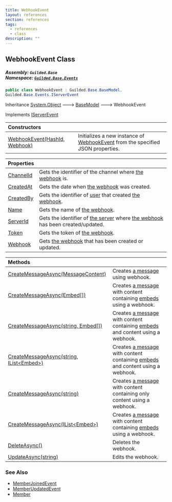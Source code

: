 ```yaml
---
title: WebhookEvent
layout: references
section: references
tags:
  - references
  - class
description: ""
---
```


## WebhookEvent Class
##### **Assembly:** `Guilded.Base`<br/>**Namespace:** [`Guilded.Base.Events`](Guilded.Base.Events 'Guilded.Base.Events')

```csharp
public class WebhookEvent : Guilded.Base.BaseModel,
Guilded.Base.Events.IServerEvent
```

Inheritance [System.Object](https://docs.microsoft.com/en-us/dotnet/api/System.Object 'System.Object') &#129106; [BaseModel](BaseModel 'Guilded.Base.BaseModel') &#129106; WebhookEvent

Implements [IServerEvent](IServerEvent 'Guilded.Base.Events.IServerEvent')

| Constructors | |
| :--- | :--- |
| [WebhookEvent(HashId, Webhook)](WebhookEvent.WebhookEvent(HashId,Webhook) 'Guilded.Base.Events.WebhookEvent.WebhookEvent(Guilded.Base.HashId, Guilded.Base.Servers.Webhook)') | Initializes a new instance of [WebhookEvent](WebhookEvent 'Guilded.Base.Events.WebhookEvent') from the specified JSON properties. |

| Properties | |
| :--- | :--- |
| [ChannelId](WebhookEvent.ChannelId 'Guilded.Base.Events.WebhookEvent.ChannelId') | Gets the identifier of the channel where [the webhook](Webhook 'Guilded.Base.Servers.Webhook') is. |
| [CreatedAt](WebhookEvent.CreatedAt 'Guilded.Base.Events.WebhookEvent.CreatedAt') | Gets the date when [the webhook](Webhook 'Guilded.Base.Servers.Webhook') was created. |
| [CreatedBy](WebhookEvent.CreatedBy 'Guilded.Base.Events.WebhookEvent.CreatedBy') | Gets the identifier of [user](User 'Guilded.Base.Users.User') that created [the webhook](Webhook 'Guilded.Base.Servers.Webhook'). |
| [Name](WebhookEvent.Name 'Guilded.Base.Events.WebhookEvent.Name') | Gets the name of [the webhook](Webhook 'Guilded.Base.Servers.Webhook'). |
| [ServerId](WebhookEvent.ServerId 'Guilded.Base.Events.WebhookEvent.ServerId') | Gets the identifier of [the server](Server 'Guilded.Base.Servers.Server') where [the webhook](Webhook 'Guilded.Base.Servers.Webhook') has been created/updated. |
| [Token](WebhookEvent.Token 'Guilded.Base.Events.WebhookEvent.Token') | Gets the token of [the webhook](Webhook 'Guilded.Base.Servers.Webhook'). |
| [Webhook](WebhookEvent.Webhook 'Guilded.Base.Events.WebhookEvent.Webhook') | Gets [the webhook](Webhook 'Guilded.Base.Servers.Webhook') that has been created or updated. |

| Methods | |
| :--- | :--- |
| [CreateMessageAsync(MessageContent)](WebhookEvent.CreateMessageAsync(MessageContent) 'Guilded.Base.Events.WebhookEvent.CreateMessageAsync(Guilded.Base.Content.MessageContent)') | Creates [a message](Message 'Guilded.Base.Content.Message') using webhook. |
| [CreateMessageAsync(Embed[])](WebhookEvent.CreateMessageAsync(Embed[]) 'Guilded.Base.Events.WebhookEvent.CreateMessageAsync(Guilded.Base.Embeds.Embed[])') | Creates [a message](Message 'Guilded.Base.Content.Message') with content containing [embeds](WebhookEvent.CreateMessageAsync(Embed[])#Guilded.Base.Events.WebhookEvent.CreateMessageAsync(Guilded.Base.Embeds.Embed[]).embeds 'Guilded.Base.Events.WebhookEvent.CreateMessageAsync(Guilded.Base.Embeds.Embed[]).embeds') using a webhook. |
| [CreateMessageAsync(string, Embed[])](WebhookEvent.CreateMessageAsync(string,Embed[]) 'Guilded.Base.Events.WebhookEvent.CreateMessageAsync(string, Guilded.Base.Embeds.Embed[])') | Creates [a message](Message 'Guilded.Base.Content.Message') with content containing [embeds](WebhookEvent.CreateMessageAsync(string,Embed[])#Guilded.Base.Events.WebhookEvent.CreateMessageAsync(string,Guilded.Base.Embeds.Embed[]).embeds 'Guilded.Base.Events.WebhookEvent.CreateMessageAsync(string, Guilded.Base.Embeds.Embed[]).embeds') and content using a webhook. |
| [CreateMessageAsync(string, IList&lt;Embed&gt;)](WebhookEvent.CreateMessageAsync(string,IList_Embed_) 'Guilded.Base.Events.WebhookEvent.CreateMessageAsync(string, System.Collections.Generic.IList<Guilded.Base.Embeds.Embed>)') | Creates [a message](Message 'Guilded.Base.Content.Message') with content containing [embeds](WebhookEvent.CreateMessageAsync(string,IList_Embed_)#Guilded.Base.Events.WebhookEvent.CreateMessageAsync(string,System.Collections.Generic.IList_Guilded.Base.Embeds.Embed_).embeds 'Guilded.Base.Events.WebhookEvent.CreateMessageAsync(string, System.Collections.Generic.IList<Guilded.Base.Embeds.Embed>).embeds') and content using a webhook. |
| [CreateMessageAsync(string)](WebhookEvent.CreateMessageAsync(string) 'Guilded.Base.Events.WebhookEvent.CreateMessageAsync(string)') | Creates [a message](Message 'Guilded.Base.Content.Message') with content containing only content using a webhook. |
| [CreateMessageAsync(IList&lt;Embed&gt;)](WebhookEvent.CreateMessageAsync(IList_Embed_) 'Guilded.Base.Events.WebhookEvent.CreateMessageAsync(System.Collections.Generic.IList<Guilded.Base.Embeds.Embed>)') | Creates [a message](Message 'Guilded.Base.Content.Message') with content containing [embeds](WebhookEvent.CreateMessageAsync(IList_Embed_)#Guilded.Base.Events.WebhookEvent.CreateMessageAsync(System.Collections.Generic.IList_Guilded.Base.Embeds.Embed_).embeds 'Guilded.Base.Events.WebhookEvent.CreateMessageAsync(System.Collections.Generic.IList<Guilded.Base.Embeds.Embed>).embeds') using a webhook. |
| [DeleteAsync()](WebhookEvent.DeleteAsync() 'Guilded.Base.Events.WebhookEvent.DeleteAsync()') | Deletes the webhook. |
| [UpdateAsync(string)](WebhookEvent.UpdateAsync(string) 'Guilded.Base.Events.WebhookEvent.UpdateAsync(string)') | Edits the webhook. |

### See Also
- [MemberJoinedEvent](MemberJoinedEvent 'Guilded.Base.Events.MemberJoinedEvent')
- [MemberUpdatedEvent](MemberUpdatedEvent 'Guilded.Base.Events.MemberUpdatedEvent')
- [Member](Member 'Guilded.Base.Servers.Member')